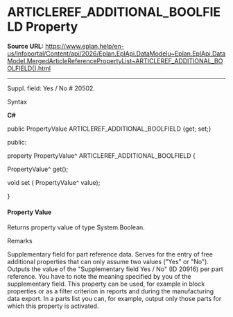 # ARTICLEREF_ADDITIONAL_BOOLFIELD Property

**Source URL:** https://www.eplan.help/en-us/Infoportal/Content/api/2026/Eplan.EplApi.DataModelu~Eplan.EplApi.DataModel.MergedArticleReferencePropertyList~ARTICLEREF_ADDITIONAL_BOOLFIELD().html

---

Suppl. field: Yes / No # 20502.

Syntax

**C#**



public PropertyValue ARTICLEREF_ADDITIONAL_BOOLFIELD {get; set;}

public:

property PropertyValue^ ARTICLEREF_ADDITIONAL_BOOLFIELD {

   PropertyValue^ get();

   void set (    PropertyValue^ value);

}


#### Property Value

Returns property value of type System.Boolean.

Remarks

Supplementary field for part reference data. Serves for the entry of free additional properties that can only assume two values ("Yes" or "No"). Outputs the value of the "Supplementary field Yes / No" (ID 20916) per part reference. You have to note the meaning specified by you of the supplementary field. This property can be used, for example in block properties or as a filter criterion in reports and during the manufacturing data export. In a parts list you can, for example, output only those parts for which this property is activated.
